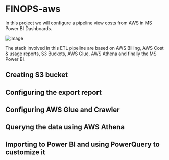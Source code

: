 # FINOPS-aws

In this project we will configure a pipeline view costs from AWS in MS Power BI Dashboards.

![image](https://github.com/glauberss2007/FINOPS-aws/assets/22028539/342f26a4-9151-4e63-ae70-3148d7274195)

The stack involved in this ETL pipeline are based on AWS Billing, AWS Cost & usage reports, S3 Buckets, AWS Glue, AWS Athena and finally the MS Power BI.

## Creating S3 bucket

## Configuring the export report

## Configuring AWS Glue and Crawler

## Queryng the data using AWS Athena

## Importing to Power BI and using PowerQuery to customize it
